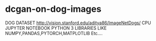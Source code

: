 # dcgan-on-dog-images
DOG DATASET http://vision.stanford.edu/aditya86/ImageNetDogs/ CPU  JUPYTER NOTEBOOK PYTHON 3 LIBRARIES LIKE NUMPY,PANDAS,PYTORCH,MATPLOTLIB  Etc….
